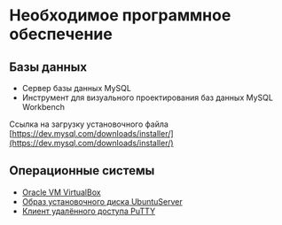 # Необходимое программное обеспечение

## Базы данных

- Сервер базы данных MySQL
- Инструмент для визуального проектирования баз данных MySQL Workbench
  
Ссылка на загрузку установочного файла [https://dev.mysql.com/downloads/installer/](https://dev.mysql.com/downloads/installer/)

## Операционные системы

- [Oracle VM VirtualBox](https://www.virtualbox.org/)
- [Образ установочного диска UbuntuServer](https://releases.ubuntu.com/20.04/ubuntu-20.04.3-live-server-amd64.iso)
- [Клиент удалённого доступа PuTTY](https://www.chiark.greenend.org.uk/~sgtatham/putty/latest.html)